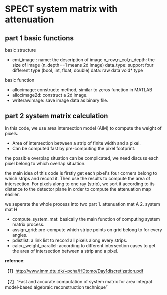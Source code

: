 # SPECT system matrix with attenuation
## part 1 basic functions

basic structure
 - cmi_image : 
    name: the description of image
    n_row,n_col,n_depth: the size of image (n_depth==1 means 2d image)
    data_type: support four different type (bool, int, float, double)
    data: raw data void* type 
     
basic function
 - allocimage: 
   constructe method, similar to zeros function in MATLAB
 - allocimage2d: 
   construct a 2d image.
 - writerawimage:
   save image data as binary file.
 
 
 ## part 2 system matrix calculation 
 In this code, we use area intersection model (AIM) to compute the weight of pixels.
 - Area of intersection between a strip of finite width and a pixel.
 - Can be computed fast by pre-computing the pixel footprint.
 
 the possible overplap situation can be complicated, we need discuss each pixel belong to which overlap situation.
 
 the main idea of this code is firstly get each pixel's four corners belong to which strips and record it. Then use the results to compute the area of intersection. For pixels along to one ray (strip), we sort it according to its distance to the detector plane in order to compute the attenuation map easiler.
 
 we seperate the whole process into two part 1. attenuation mat A 2. system mat H 
 
 - compute_system_mat: 
   basically the main function of computing system matrix process.
 - assign_grid: 
   pre-compute which stripe points on grid belong to for every angles.
 - pdistlist: 
   a link list to record all pixels along every strips.
 - calcu_weight_parallel: 
   according to different intersection cases to get the area of intersection between a strip and a pixel.
   
   
  **refernce**:
  
  【1】http://www.imm.dtu.dk/~pcha/HDtomo/Day1discretization.pdf
  
  【2】“Fast and accurate computation of system matrix for area integral model-based algebraic reconstruction technique”
 
